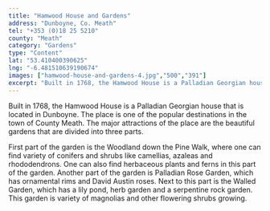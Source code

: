 ```yaml
---
title: "Hamwood House and Gardens"
address: "Dunboyne, Co. Meath"
tel: "+353 (0)18 25 5210"
county: "Meath"
category: "Gardens"
type: "Content"
lat: "53.410400390625"
lng: "-6.481510639190674"
images: ["hamwood-house-and-gardens-4.jpg","500","391"]
excerpt: "Built in 1768, the Hamwood House is a Palladian Georgian house that is located in Dunboyne. The place is one of the popular destinations in the town o..."
---
```

<p>Built in 1768, the Hamwood House is a Palladian Georgian house that is located in Dunboyne. The place is one of the popular destinations in the town of County Meath. The major attractions of the place are the beautiful gardens that are divided into three parts. </p> 
    <p>First part of the garden is the Woodland down the Pine Walk, where one can find variety of conifers and shrubs like camellias, azaleas and rhododendrons. One can also find herbaceous plants and ferns in this part of the garden. Another part of the garden is Palladian Rose Garden, which has ornamental rims and David Austin roses. Next to this part is the Walled Garden, which has a lily pond, herb garden and a serpentine rock garden. This garden is variety of magnolias and other flowering shrubs growing. </p>